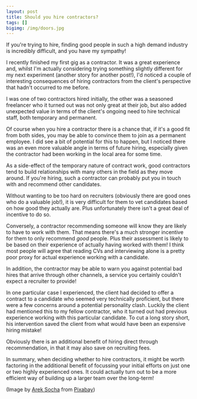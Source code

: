 ```yaml
---
layout: post
title: Should you hire contractors?
tags: []
bigimg: /img/doors.jpg
---
```


If you're trying to hire, finding good people in such a high demand industry is incredibly difficult, and you have my sympathy!

I recently finished my first gig as a contractor. It was a great experience and, whilst I'm actually considering trying something slightly different for my next experiment (another story for another post!), I'd noticed a couple of interesting consequences of hiring contractors from the client's perspective that hadn't occurred to me before.

I was one of two contractors hired initially, the other was a seasoned freelancer who it turned out was not only great at their job, but also added unexpected value in terms of the client's ongoing need to hire technical staff, both temporary and permanent.

Of course when you hire a contractor there is a chance that, if it's a good fit from both sides, you may be able to convince them to join as a permanent employee. I did see a bit of potential for this to happen, but I noticed there was an even more valuable angle in terms of future hiring, especially given the contractor had been working in the local area for some time.

As a side-effect of the temporary nature of contract work, good contractors tend to build relationships with many others in the field as they move around. If you're hiring, such a contractor can probably put you in touch with and recommend other candidates.

Without wanting to be too hard on recruiters (obviously there are good ones who do a valuable job!), it is very difficult for them to vet candidates based on how good they actually are. Plus unfortunately there isn't a great deal of incentive to do so.

Conversely, a contractor recommending someone will know they are likely to have to work with them. That means there's a much stronger incentive for them to only recommend _good_ people. Plus their assessment is likely to be based on their experience of actually having worked with them! I think most people will agree that reading CVs and interviewing alone is a pretty poor proxy for actual experience working with a candidate.

In addition, the contractor may be able to warn you against potential bad hires that arrive through other channels, a service you certainly couldn't expect a recruiter to provide!

In one particular case I experienced, the client had decided to offer a contract to a candidate who seemed very technically proficient, but there were a few concerns around a potential personality clash. Luckily the client had mentioned this to my fellow contractor, who it turned out had previous experience working with this particular candidate. To cut a long story short, his intervention saved the client from what would have been an expensive hiring mistake!

Obviously there is an additional benefit of hiring direct through recommendation, in that it may also save on recruiting fees.

In summary, when deciding whether to hire contractors, it might be worth factoring in the additional benefit of focussing your initial efforts on just one or two highly experienced ones. It could actually turn out to be a more efficient way of building up a larger team over the long-term!

(Image by [Arek Socha](https://pixabay.com/users/qimono-1962238/?utm_source=link-attribution&utm_medium=referral&_campaign=image&_content=1767562) from [Pixabay](https://pixabay.com/?utm_source=link-attribution&utm_medium=referral&utm_campaign=image&utm_content=1767562))
